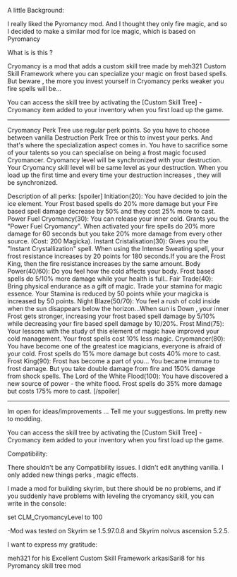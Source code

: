 A little Background:

I really liked the  Pyromancy mod﻿. And I thought they only fire magic, and so I decided to make a similar mod for ice magic, which is based on Pyromancy

What is is this ?

Cryomancy is a mod that adds a custom skill tree made by meh321 Custom Skill Framework where you can specialize your magic on frost based spells. But beware , the more you invest yourself in Cryomancy perks weaker you fire spells will be... 

You can access the skill tree by activating the [Custom Skill Tree] - Cryomancy item added to your inventory when you first load up the game.
___________________________________________________________________________________________________________________________________________________________

Cryomancy Perk Tree use regular perk points. So you have to choose between vanilla Destruction Perk Tree or this to invest your  perks. And that's where the specialization aspect comes in. You have to sacrifice some of your talents so you can specialise on being a frost magic focused Cryomancer.
Cryomancy level will be synchronized with your destruction. Your Cryomancy skill level will be same level as your destruction. When you load up the first time and every time your destruction increases , they will be synchronized.

Description of all perks:
[spoiler]
Initiation(20): You have decided to join the ice element. Your Frost based spells do 20% more damage but your Fire based spell damage decrease by 50% and they cost 25% more to cast.
Power Fuel Cryomancy(30): You can release your inner cold. Grants you the "Power Fuel Cryomancy". When activated your fire spells do 20% more damage for 60 seconds but you take 20% more damage from every other source. (Cost: 200 Magicka).
Instant Cristalisation(30): Gives you the "Instant Crystallization" spell. When using the Intense Sweating spell, your frost resistance increases by 20 points for 180 seconds.If you are the Frost King, then the fire resistance increases by the same amount.
Body Power(40/60): Do you feel how the cold affects your body. Frost based spells do 5/10% more damage while your health is full..
Fair Trade(40): Bring physical endurance as a gift of magic. Trade your stamina for magic essence. Your Stamina is reduced by 50 points while your magicka is increased by 50 points.
Night Blaze(50/70): You feel a rush of cold inside when the sun disappears below the horizon...When sun is Down , your inner Frost gets stronger, increasing your frost based spell damage by 5/10% while decreasing your fire based spell damage by 10/20%.
Frost Mind(75): Your lessons with the study of this element of magic have improved your cold management. Your frost spells cost 10% less magic.
Cryomancer(80): You have become one of the greatest ice magicians, everyone is afraid of your cold. Frost spells do 15% more damage but costs 40% more to cast.
Frost King(90): Frost has become a part of you... You became immune to frost damage. But you take double damage from fire and 150% damage from shock spells.
The Lord of the White Flood(100): You have discovered a new source of power - the white flood. Frost spells do 35% more damage but costs 175% more to cast.
[/spoiler]
___________________________________________________________________________________________________________________________________________________________

Im open for  ideas/improvements ... Tell me your suggestions. Im pretty new to modding.

You can access the skill tree by activating the [Custom Skill Tree] - Cryomancy item added to your inventory when you first load up the game.

Compatibility:

There shouldn't be any Compatibility issues. I didn't edit anything vanilla.
I only added new things perks , magic effects.

I made a mod for building skyrim, but there should be no problems, and if you suddenly have problems with leveling the cryomancy skill,
you can write in the console:

set CLM_CryomancyLevel to 100

-Mod was tested  on Skyrim se 1.5.97.0.8  and  Skyrim nolvus ascension 5.2.5.

I want to express my gratitude:

meh321 for his Excellent Custom Skill Framework
arkasiSari8 for his Pyromancy skill tree mod
